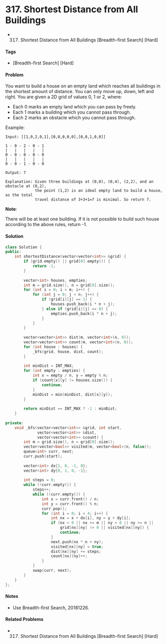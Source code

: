 # 317. Shortest Distance from All Buildings
- 317. Shortest Distance from All Buildings [Breadth-first Search] [Hard]

#### Tags
- [Breadth-first Search] [Hard]

#### Problem
You want to build a house on an empty land which reaches all buildings in the shortest amount of distance. You can only move up, down, left and right. You are given a 2D grid of values 0, 1 or 2, where:

- Each 0 marks an empty land which you can pass by freely.
- Each 1 marks a building which you cannot pass through.
- Each 2 marks an obstacle which you cannot pass through.

Example:

    Input: [[1,0,2,0,1],[0,0,0,0,0],[0,0,1,0,0]]

    1 - 0 - 2 - 0 - 1
    |   |   |   |   |
    0 - 0 - 0 - 0 - 0
    |   |   |   |   |
    0 - 0 - 1 - 0 - 0

    Output: 7 

    Explanation: Given three buildings at (0,0), (0,4), (2,2), and an obstacle at (0,2),
                 the point (1,2) is an ideal empty land to build a house, as the total 
                 travel distance of 3+3+1=7 is minimal. So return 7.

**Note**:

There will be at least one building. If it is not possible to build such house according to the above rules, return -1.

#### Solution
``` C++
class Solution {
public:
    int shortestDistance(vector<vector<int>> &grid) {
        if (grid.empty() || grid[0].empty()) {
            return -1;
        }
        
        vector<int> houses, empties;
        int m = grid.size(), n = grid[0].size();
        for (int i = 0; i < m; i++) {
            for (int j = 0; j < n; j++) {
                if (grid[i][j] == 1) {
                    houses.push_back(i * n + j);
                } else if (grid[i][j] == 0) {
                    empties.push_back(i * n + j);
                }
            }
        }
        
        vector<vector<int>> dist(m, vector<int>(n, 0));
        vector<vector<int>> count(m, vector<int>(n, 0));
        for (int house : houses) {
            _bfs(grid, house, dist, count);
        }
        
        int minDist = INT_MAX;
        for (int empty : empties) {
            int x = empty / n, y = empty % n;
            if (count[x][y] != houses.size()) {
                continue;
            }
            minDist = min(minDist, dist[x][y]);
        }
        
        return minDist == INT_MAX ? -1 : minDist;
    }
    
private:
    void _bfs(vector<vector<int>> &grid, int start, 
              vector<vector<int>> &dist, 
              vector<vector<int>> &count) {
        int m = grid.size(), n = grid[0].size();
        vector<vector<bool>> visited(m, vector<bool>(n, false));
        queue<int> curr, next;
        curr.push(start);
        
        vector<int> dx{1, 0, -1, 0};
        vector<int> dy{0, 1, 0, -1};
        
        int steps = 0;
        while (!curr.empty()) {
            steps++;
            while (!curr.empty()) {
                int x = curr.front() / n;
                int y = curr.front() % n;
                curr.pop();
                for (int i = 0; i < 4; i++) {
                    int nx = x + dx[i], ny = y + dy[i];
                    if (nx < 0 || nx >= m || ny < 0 || ny >= n || 
                        grid[nx][ny] != 0 || visited[nx][ny]) {
                        continue;
                    }
                    next.push(nx * n + ny);
                    visited[nx][ny] = true;
                    dist[nx][ny] += steps;
                    count[nx][ny]++;
                }
            }
            swap(curr, next);
        }
    }
};
```

#### Notes
- Use Breadth-first Search, 20181226.

#### Related Problems
- 317. Shortest Distance from All Buildings [Breadth-first Search] [Hard]
